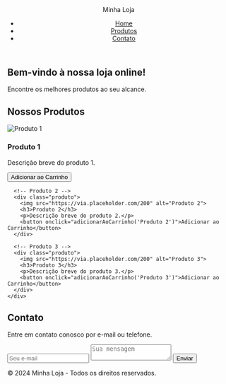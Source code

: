<!DOCTYPE html>
<html lang="pt-br">
<head>
  <meta charset="UTF-8">
  <meta name="viewport" content="width=device-width, initial-scale=1.0">
  <title>Loja Online Moderna</title>
  <link rel="stylesheet" href="style.css">
</head>
<body>

  <header>
    <div class="logo">Minha Loja</div>
    <nav>
      <ul>
        <li><a href="#home">Home</a></li>
        <li><a href="#produtos">Produtos</a></li>
        <li><a href="#contato">Contato</a></li>
      </ul>
    </nav>
  </header>

  <section id="home" class="home-section">
    <h1>Bem-vindo à nossa loja online!</h1>
    <p>Encontre os melhores produtos ao seu alcance.</p>
  </section>

  <section id="produtos" class="produtos-section">
    <h2>Nossos Produtos</h2>
    <div class="produtos-container">
      <!-- Produto 1 -->
      <div class="produto">
        <img src="https://via.placeholder.com/200" alt="Produto 1">
        <h3>Produto 1</h3>
        <p>Descrição breve do produto 1.</p>
        <button onclick="adicionarAoCarrinho('Produto 1')">Adicionar ao Carrinho</button>
      </div>

      <!-- Produto 2 -->
      <div class="produto">
        <img src="https://via.placeholder.com/200" alt="Produto 2">
        <h3>Produto 2</h3>
        <p>Descrição breve do produto 2.</p>
        <button onclick="adicionarAoCarrinho('Produto 2')">Adicionar ao Carrinho</button>
      </div>
      
      <!-- Produto 3 -->
      <div class="produto">
        <img src="https://via.placeholder.com/200" alt="Produto 3">
        <h3>Produto 3</h3>
        <p>Descrição breve do produto 3.</p>
        <button onclick="adicionarAoCarrinho('Produto 3')">Adicionar ao Carrinho</button>
      </div>
    </div>
  </section>

  <section id="contato" class="contato-section">
    <h2>Contato</h2>
    <p>Entre em contato conosco por e-mail ou telefone.</p>
    <form>
      <input type="email" placeholder="Seu e-mail" required>
      <textarea placeholder="Sua mensagem" required></textarea>
      <button type="submit">Enviar</button>
    </form>
  </section>

  <footer>
    <p>&copy; 2024 Minha Loja - Todos os direitos reservados.</p>
  </footer>

  <script src="scripts.js"></script>
</body>
</html>


<!---
felipe873/felipe873 is a ✨ special ✨ repository because its `README.md` (this file) appears on your GitHub profile.
You can click the Preview link to take a look at your changes.
--->
